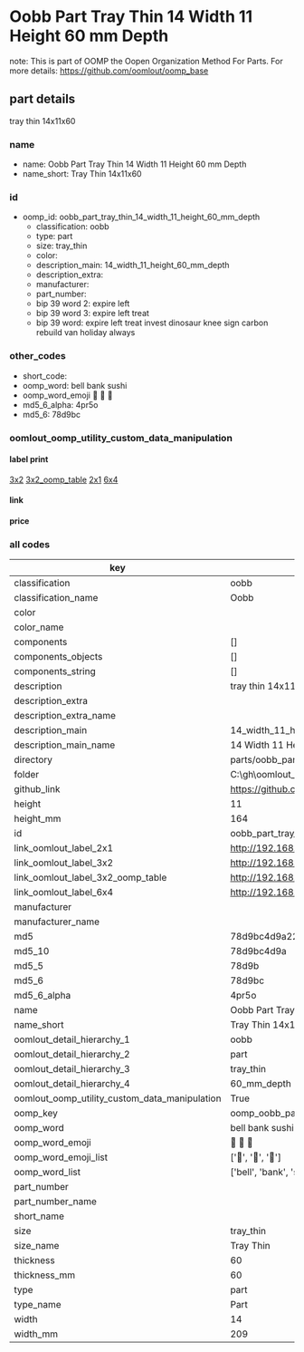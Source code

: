 # Oobb Part Tray Thin 14 Width 11 Height 60 mm Depth  

note: This is part of OOMP the Oopen Organization Method For Parts. For more details: https://github.com/oomlout/oomp_base

##  part details
  



tray thin 14x11x60



### name
* name: Oobb Part Tray Thin 14 Width 11 Height 60 mm Depth
* name_short: Tray Thin 14x11x60 
### id
* oomp_id: oobb_part_tray_thin_14_width_11_height_60_mm_depth
  * classification: oobb
  * type: part
  * size: tray_thin
  * color: 
  * description_main: 14_width_11_height_60_mm_depth
  * description_extra: 
  * manufacturer: 
  * part_number: 
  * bip 39 word 2: expire left
  * bip 39 word 3: expire left treat
  * bip 39 word: expire left treat invest dinosaur knee sign carbon rebuild van holiday always

### other_codes
* short_code: 
* oomp_word: bell bank sushi
* oomp_word_emoji :bell: :bank: :sushi:
* md5_6_alpha: 4pr5o
* md5_6: 78d9bc






### oomlout_oomp_utility_custom_data_manipulation
#### label print
[3x2](http://192.168.1.245:1112/?label=oomp%204pr5o)
[3x2_oomp_table](http://192.168.1.108:1112/?label=oomp%204pr5o)
[2x1](http://192.168.1.242:1112/?label=oomp%204pr5o)
[6x4](http://192.168.1.55:1112/?label=oomp%204pr5o)    

#### link

                              

#### price







### all codes 
| key | value |  
| --- | --- |  
| classification | oobb |  
| classification_name | Oobb |  
| color |  |  
| color_name |  |  
| components | [] |  
| components_objects | [] |  
| components_string | [] |  
| description | tray thin 14x11x60 |  
| description_extra |  |  
| description_extra_name |  |  
| description_main | 14_width_11_height_60_mm_depth |  
| description_main_name | 14 Width 11 Height 60 mm Depth |  
| directory | parts/oobb_part_tray_thin_14_width_11_height_60_mm_depth |  
| folder | C:\gh\oomlout_oobb_version_4_generated_parts\parts\oobb_part_tray_thin_14_width_11_height_60_mm_depth |  
| github_link | https://github.com/oomlout/oomlout_oomp_part_src/tree/main/parts/oobb_part_tray_thin_14_width_11_height_60_mm_depth |  
| height | 11 |  
| height_mm | 164 |  
| id | oobb_part_tray_thin_14_width_11_height_60_mm_depth |  
| link_oomlout_label_2x1 | http://192.168.1.242:1112/?label=oomp%204pr5o |  
| link_oomlout_label_3x2 | http://192.168.1.245:1112/?label=oomp%204pr5o |  
| link_oomlout_label_3x2_oomp_table | http://192.168.1.108:1112/?label=oomp%204pr5o |  
| link_oomlout_label_6x4 | http://192.168.1.55:1112/?label=oomp%204pr5o |  
| manufacturer |  |  
| manufacturer_name |  |  
| md5 | 78d9bc4d9a227909ee1f375fcf9fca83 |  
| md5_10 | 78d9bc4d9a |  
| md5_5 | 78d9b |  
| md5_6 | 78d9bc |  
| md5_6_alpha | 4pr5o |  
| name | Oobb Part Tray Thin 14 Width 11 Height 60 mm Depth |  
| name_short | Tray Thin 14x11x60  |  
| oomlout_detail_hierarchy_1 | oobb |  
| oomlout_detail_hierarchy_2 | part |  
| oomlout_detail_hierarchy_3 | tray_thin |  
| oomlout_detail_hierarchy_4 | 60_mm_depth |  
| oomlout_oomp_utility_custom_data_manipulation | True |  
| oomp_key | oomp_oobb_part_tray_thin_14_width_11_height_60_mm_depth |  
| oomp_word | bell bank sushi |  
| oomp_word_emoji | :bell: :bank: :sushi: |  
| oomp_word_emoji_list | [':bell:', ':bank:', ':sushi:'] |  
| oomp_word_list | ['bell', 'bank', 'sushi'] |  
| part_number |  |  
| part_number_name |  |  
| short_name |  |  
| size | tray_thin |  
| size_name | Tray Thin |  
| thickness | 60 |  
| thickness_mm | 60 |  
| type | part |  
| type_name | Part |  
| width | 14 |  
| width_mm | 209 |  
